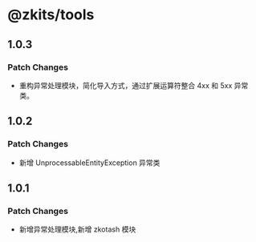 # @zkits/tools

## 1.0.3

### Patch Changes

- 重构异常处理模块，简化导入方式，通过扩展运算符整合 4xx 和 5xx 异常类。

## 1.0.2

### Patch Changes

- 新增 UnprocessableEntityException 异常类

## 1.0.1

### Patch Changes

- 新增异常处理模块,新增 zkotash 模块
